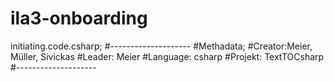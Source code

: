 # ila3-onboarding
initiating.code.csharp;
#--------------------
#Methadata;
#Creator:Meier, Müller, Sivickas
#Leader: Meier
#Language: csharp
#Projekt: TextTOCsharp
#--------------------
